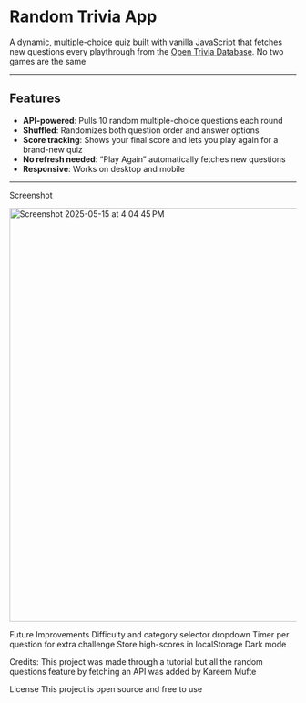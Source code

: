 # Random Trivia App

A dynamic, multiple-choice quiz built with vanilla JavaScript that fetches new questions every playthrough from the [Open Trivia Database](https://opentdb.com/). No two games are the same

---

## Features

- **API-powered**: Pulls 10 random multiple-choice questions each round  
- **Shuffled**: Randomizes both question order and answer options  
- **Score tracking**: Shows your final score and lets you play again for a brand-new quiz  
- **No refresh needed**: “Play Again” automatically fetches new questions  
- **Responsive**: Works on desktop and mobile

---

Screenshot

<img width="727" alt="Screenshot 2025-05-15 at 4 04 45 PM" src="https://github.com/user-attachments/assets/5b6190a7-3ef4-4371-b0a0-7d16a60c223a" />

Future Improvements
 Difficulty and category selector dropdown
 Timer per question for extra challenge
 Store high-scores in localStorage
 Dark mode 

Credits:
This project was made through a tutorial but all the random questions feature by fetching an API was added by Kareem Mufte

License
This project is open source and free to use 
